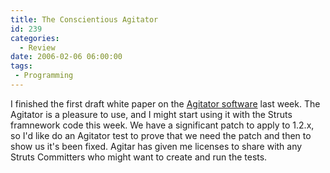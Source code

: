 ```yaml
---
title: The Conscientious Agitator
id: 239
categories:
  - Review
date: 2006-02-06 06:00:00
tags:
 - Programming
---
```


I finished the first draft white paper on the [Agitator software](http://www.agitar.com/) last week. The Agitator is a pleasure to use, and I might start using it with the Struts framnework code this week. We have a significant patch to apply to 1.2.x, so I'd like do an Agitator test to prove that we need the patch and then to show us it's been fixed. Agitar has given me licenses to share with any Struts Committers who might want to create and run the tests.